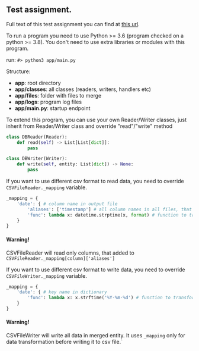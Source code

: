 ## Test assignment.
Full text of this test assignment you can find at [this url](https://gist.github.com/Attumm/3927bfab39b32d401dc0a4ca8db995bd#file-bank1-csv).

To run a program you need to use Python >= 3.6 (program checked on a python >= 3.8).
You don't need to use extra libraries or modules with this program.

run:
`#> python3 app/main.py`

Structure:
- **app**: root directory
- **app/classes**: all classes (readers, writers, handlers etc)
- **app/files**: folder with files to merge
- **app/logs**: program log files
- **app/main.py**: startup endpoint

To extend this program, you can use your own Reader/Writer classes, just inherit from Reader/Writer class and override "read"/"write" method
```python
class DBReader(Reader):
    def read(self) -> List[List[dict]]:
        pass

class DBWriter(Writer):
    def write(self, entity: List[dict]) -> None:
        pass
```

If you want to use different csv format to read data, you need to override `CSVFileReader._mapping` variable.
```python
_mapping = {
    'date': { # column name in output file 
        'aliases': ['timestamp'] # all column names in all files, that contains this format
        'func': lambda x: datetime.strptime(x, format) # function to transform data while read
    }
}
```
#### Warning!
CSVFileReader will read only columns, that added to `CSVFileReader._mapping[column]['aliases']`

If you want to use different csv format to write data, you need to override `CSVFileWriter._mapping` variable.
```python
_mapping = {
    'date': { # key name in dictionary 
        'func': lambda x: x.strftime('%Y-%m-%d') # function to transform data before writing
    }
}
```
#### Warning!
CSVFileWriter will write all data in merged entity. It uses `_mapping` only for data transformation before writing it to csv file.`
